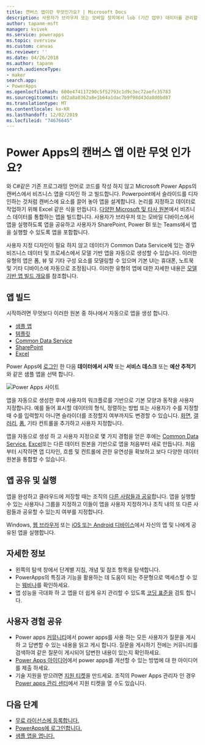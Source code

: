 ```yaml
---
title: 캔버스 앱이란 무엇인가요? | Microsoft Docs
description: 사용자가 브라우저 또는 모바일 장치에서 lob (기간 업무) 데이터를 관리할 수 있도록 Power Apps에서 캔버스 앱 디자인 및 빌드
author: tapanm-msft
manager: kvivek
ms.service: powerapps
ms.topic: overview
ms.custom: canvas
ms.reviewer: ''
ms.date: 04/26/2018
ms.author: tapanm
search.audienceType:
- maker
search.app:
- PowerApps
ms.openlocfilehash: 600e474117290c5f52793c1d9c3ec72aefc35783
ms.sourcegitcommit: dd2a8a0362a8e1b64a1dac7b9f98d43da8d0bd87
ms.translationtype: MT
ms.contentlocale: ko-KR
ms.lasthandoff: 12/02/2019
ms.locfileid: "74676645"
---
```

# <a name="what-are-canvas-apps-in-power-apps"></a>Power Apps의 캔버스 앱 이란 무엇 인가요?
와 C#같은 기존 프로그래밍 언어로 코드를 작성 하지 않고 Microsoft Power Apps의 캔버스에서 비즈니스 앱을 디자인 하 고 빌드합니다. Powerpoint에서 슬라이드를 디자인하는 것처럼 캔버스에 요소를 끌어 놓아 앱을 설계합니다. 논리를 지정하고 데이터로 작업하기 위해 Excel 같은 식을 만듭니다. [다양한 Microsoft 및 타사 원본](connections-list.md)에서 비즈니스 데이터를 통합하는 앱을 빌드합니다. 사용자가 브라우저 또는 모바일 디바이스에서 앱을 실행하도록 앱을 공유하고 사용자가 SharePoint, Power BI 또는 Teams에서 앱을 실행할 수 있도록 앱을 포함합니다.

사용자 지정 디자인이 필요 하지 않고 데이터가 Common Data Service에 있는 경우 비즈니스 데이터 및 프로세스에서 모델 기반 앱을 자동으로 생성할 수 있습니다. 이러한 유형의 앱은 폼, 뷰 및 기타 구성 요소를 모델링할 수 있으며 기본 UI는 휴대폰, 노트북 및 기타 디바이스에 자동으로 조정됩니다. 이러한 유형의 앱에 대한 자세한 내용은 [모델 기반 앱 빌드 개요](../model-driven-apps/model-driven-app-overview.md)를 참조합니다.

## <a name="build-an-app"></a>앱 빌드
시작하려면 무엇보다 이러한 원본 중 하나에서 자동으로 앱을 생성 합니다.
- [샘플 앱](open-and-run-a-sample-app.md)
- [템플릿](get-started-test-drive.md)
- [Common Data Service](data-platform-create-app.md)
- [SharePoint](app-from-sharepoint.md)
- [Excel](get-started-create-from-data.md)

Power Apps에 [로그인](https://make.powerapps.com?utm_source=padocs&utm_medium=linkinadoc&utm_campaign=referralsfromdoc) 한 다음 **데이터에서 시작** 또는 **서비스 데스크** 또는 **예산 추적기**와 같은 샘플 앱을 선택 합니다.

![Power Apps 사이트](./media/getting-started/create-page-samples.png)

앱을 자동으로 생성한 후에 사용자의 워크플로를 기반으로 기본 모양과 동작을 사용자 지정합니다. 예를 들어 표시할 데이터의 형식, 정렬하는 방법 또는 사용자가 수를 지정할 때 수를 입력할지 아니면 슬라이더를 조정할지 여부까지도 변경할 수 있습니다. [화면](add-screen-context-variables.md), [갤러리](customize-layout-sharepoint.md), [폼](customize-forms-sharepoint.md), 기타 컨트롤을 추가하고 사용자 지정합니다.

앱을 자동으로 생성 하 고 사용자 지정으로 몇 가지 경험을 얻은 후에는 [Common Data Service](data-platform-create-app-scratch.md), [Excel](get-started-create-from-blank.md)또는 다른 데이터 원본을 기반으로 앱을 처음부터 새로 만듭니다. 처음부터 시작하면 앱 디자인, 흐름 및 컨트롤에 관한 유연성을 확보하고 보다 다양한 데이터 원본을 통합할 수 있습니다.

## <a name="share-and-run-an-app"></a>앱 공유 및 실행
앱을 완성하고 클라우드에 저장할 때는 조직의 [다른 사람들과 공유](share-app.md)합니다. 앱을 실행할 수 있는 사용자나 그룹을 지정하고 이들이 앱을 사용자 지정하거나 조직 내의 또 다른 사람들과 공유할 수 있는지 여부를 지정합니다.

Windows, [웹 브라우저](../../user/run-app-browser.md) 또는 [iOS 또는 Android 디바이스](../../user/run-app-client.md)에서 자신의 앱 및 나에게 공유된 앱을 실행합니다.

## <a name="learn-more"></a>자세한 정보
* 왼쪽의 탐색 창에서 단계별 지침, 개념 및 참조 항목을 탐색합니다.
* PowerApps의 특징과 기능을 활용하는 데 도움이 되는 주문형으로 액세스할 수 있는 [웨비나](webinars-listing.md)를 확인하세요.
* 앱 성능을 극대화 하 고 앱을 더 쉽게 유지 관리할 수 있도록 [코딩 표준을](https://aka.ms/powerappscanvasguidelines) 검토 합니다.

## <a name="share-your-experience"></a>사용자 경험 공유
* Power apps [커뮤니티](https://aka.ms/powerapps-community)에서 power apps를 사용 하는 모든 사용자가 질문을 게시 하 고 답변할 수 있는 내용을 읽고 게시 합니다. 질문을 게시하기 전에는 커뮤니티를 검색하여 같은 질문이 게시되어 답변한 내용이 있는지 확인하세요.
* [Power Apps 아이디어](https://powerusers.microsoft.com/t5/PowerApps-Ideas/idb-p/PowerAppsIdeas)에서 power apps를 개선할 수 있는 방법에 대 한 아이디어를 제출 하세요.
* 기술 지원을 받으려면 [지원 티켓](https://powerapps.microsoft.com/support/pro/)을 만드세요. 조직의 Power Apps 관리자 인 경우 [Power apps 관리 센터](https://admin.microsoft.com/Support/Support.aspx)에서 지원 티켓을 열 수도 있습니다.

## <a name="next-steps"></a>다음 단계
- [무료 라이선스에 등록합니다.](../signup-for-powerapps.md)
- [PowerApps에 로그인합니다.](https://make.powerapps.com?utm_source=padocs&utm_medium=linkinadoc&utm_campaign=referralsfromdoc)
- [샘플 앱을 엽니다.](open-and-run-a-sample-app.md)
